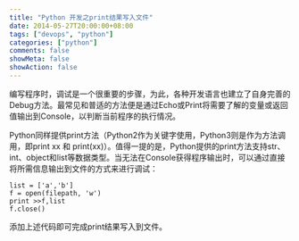 ```yaml
---
title: "Python 开发之print结果写入文件"
date: 2014-05-27T20:00:00+08:00
tags: ["devops", "python"]
categories: ["python"]
comments: false
showMeta: false
showAction: false
---
```


编写程序时，调试是一个很重要的步骤，为此，各种开发语言也建立了自身完善的Debug方法。最常见和普适的方法便是通过Echo或Print将需要了解的变量或返回值输出到Console，以判断当前程序的执行情况。

<!--more-->

Python同样提供print方法（Python2作为关键字使用，Python3则是作为方法调用，即print xx 和 print(xx)）。值得一提的是，Python提供的print方法支持str、int、object和list等数据类型。当无法在Console获得程序输出时，可以通过直接将所需信息输出到文件的方式来进行调试：

    list = ['a','b']
    f = open(filepath, 'w')
    print >>f,list
    f.close()
    
添加上述代码即可完成print结果写入到文件。
